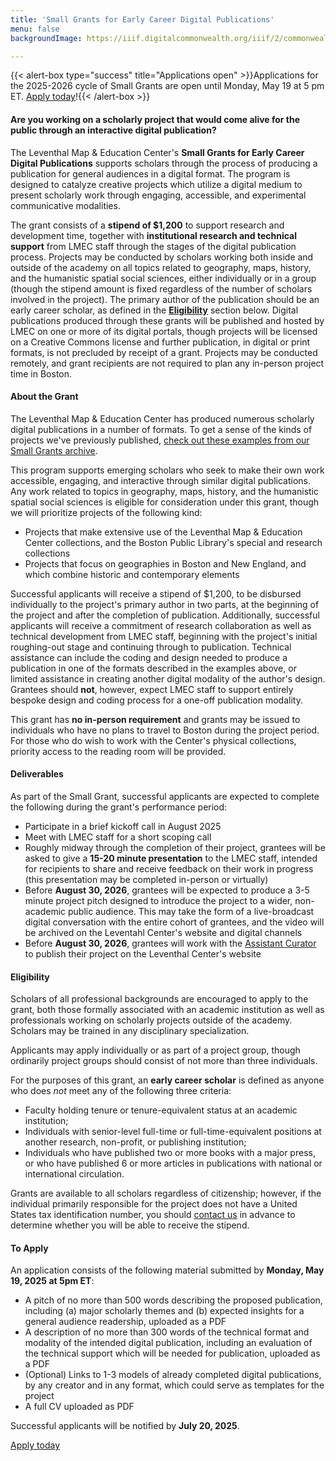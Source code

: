 ```yaml
---
title: 'Small Grants for Early Career Digital Publications'
menu: false
backgroundImage: https://iiif.digitalcommonwealth.org/iiif/2/commonwealth:3f463366g/1292,3248,8404,3417/1200,/0/default.jpg

---
```


{{< alert-box type="success" title="Applications open" >}}Applications for the 2025-2026 cycle of Small Grants are open until Monday, May 19 at 5 pm ET. [Apply today](#to-apply)!{{< /alert-box >}}

#### Are you working on a scholarly project that would come alive for the public through an interactive digital publication?

The Leventhal Map & Education Center's **Small Grants for Early Career Digital Publications** supports scholars through the process of producing a publication for general audiences in a digital format. The program is designed to catalyze creative projects which utilize a digital medium to present scholarly work through engaging, accessible, and experimental communicative modalities.

The grant consists of a **stipend of $1,200** to support research and development time, together with **institutional research and technical support** from LMEC staff through the stages of the digital publication process. Projects may be conducted by scholars working both inside and outside of the academy on all topics related to geography, maps, history, and the humanistic spatial social sciences, either individually or in a group (though the stipend amount is fixed regardless of the number of scholars involved in the project). The primary author of the publication should be an early career scholar, as defined in the **[Eligibility](#eligibility)** section below. Digital publications produced through these grants will be published and hosted by LMEC on one or more of its digital portals, though projects will be licensed on a Creative Commons license and further publication, in digital or print formats, is not precluded by receipt of a grant. Projects may be conducted remotely, and grant recipients are not required to plan any in-person project time in Boston.

#### About the Grant

The Leventhal Map & Education Center has produced numerous scholarly digital publications in a number of formats. To get a sense of the kinds of projects we've previously published, [check out these examples from our Small Grants archive](../digital-publications-archive).

This program supports emerging scholars who seek to make their own work accessible, engaging, and interactive through similar digital publications. Any work related to topics in geography, maps, history, and the humanistic spatial social sciences is eligible for consideration under this grant, though we will prioritize projects of the following kind:

* Projects that make extensive use of the Leventhal Map & Education Center collections, and the Boston Public Library's special and research collections
* Projects that focus on geographies in Boston and New England, and which combine historic and contemporary elements

Successful applicants will receive a stipend of $1,200, to be disbursed individually to the project's primary author in two parts, at the beginning of the project and after the completion of publication. Additionally, successful applicants will receive a commitment of research collaboration as well as technical development from LMEC staff, beginning with the project's initial roughing-out stage and continuing through to publication. Technical assistance can include the coding and design needed to produce a publication in one of the formats described in the examples above, or limited assistance in creating another digital modality of the author's design. Grantees should **not**, however, expect LMEC staff to support entirely bespoke design and coding process for a one-off publication modality.

This grant has **no in-person requirement** and grants may be issued to individuals who have no plans to travel to Boston during the project period. For those who do wish to work with the Center's physical collections, priority access to the reading room will be provided.

#### Deliverables

As part of the Small Grant, successful applicants are expected to complete the following during the grant's performance period:

* Participate in a brief kickoff call in August 2025
* Meet with LMEC staff for a short scoping call
* Roughly midway through the completion of their project, grantees will be asked to give a **15-20 minute presentation** to the LMEC staff, intended for recipients to share and receive feedback on their work in progress (this presentation may be completed in-person or virtually)
* Before **August 30, 2026**, grantees will be expected to produce a 3-5 minute project pitch designed to introduce the project to a wider, non-academic public audience. This may take the form of a live-broadcast digital conversation with the entire cohort of grantees, and the video will be archived on the Leventahl Center's website and digital channels
* Before **August 30, 2026**, grantees will work with the [Assistant Curator](./../about/people/ian-spangler) to publish their project on the Leventhal Center's website

#### Eligibility

Scholars of all professional backgrounds are encouraged to apply to the grant, both those formally associated with an academic institution as well as professionals working on scholarly projects outside of the academy. Scholars may be trained in any disciplinary specialization.

Applicants may apply individually or as part of a project group, though ordinarily project groups should consist of not more than three individuals.

For the purposes of this grant, an **early career scholar** is defined as anyone who does *not* meet any of the following three criteria:

* Faculty holding tenure or tenure-equivalent status at an academic institution;
* Individuals with senior-level full-time or full-time-equivalent positions at another research, non-profit, or publishing institution;
* Individuals who have published two or more books with a major press, or who have published 6 or more articles in publications with national or international circulation.

Grants are available to all scholars regardless of citizenship; however, if the individual primarily responsible for the project does not have a United States tax identification number, you should [contact us](mailto:info@leventhalmap.org) in advance to determine whether you will be able to receive the stipend.

#### To Apply

An application consists of the following material submitted by **Monday, May 19, 2025 at 5pm ET**:

* A pitch of no more than 500 words describing the proposed publication, including (a) major scholarly themes and (b) expected insights for a general audience readership, uploaded as a PDF
* A description of no more than 300 words of the technical format and modality of the intended digital publication, including an evaluation of the technical support which will be needed for publication, uploaded as a PDF
* (Optional) Links to 1-3 models of already completed digital publications, by any creator and in any format, which could serve as templates for the project
* A full CV uploaded as PDF

Successful applicants will be notified by **July 20, 2025**.

<a href="https://tally.so/r/nPk8kb" target='blank' class="btn btn-primary-outline btn-sm" ><i class="fa-solid fa-rocket me-2"></i>Apply today</a>
